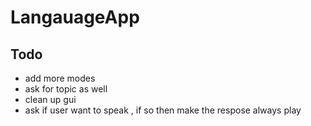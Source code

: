 # LangauageApp

## Todo

- add more modes
- ask for topic as well 
- clean up gui
- ask if user want to speak , if so then make the respose always play 




